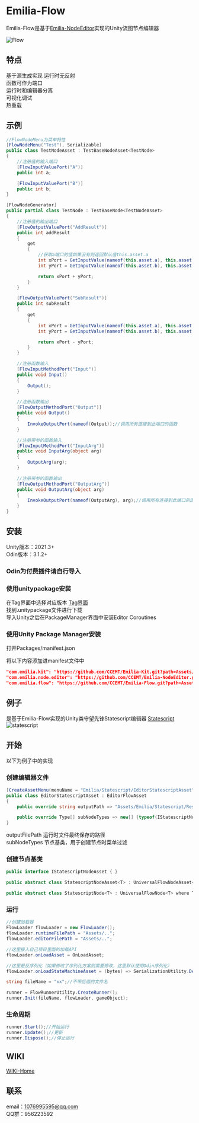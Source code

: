 # Emilia-Flow

Emilia-Flow是基于[Emilia-NodeEditor](https://github.com/CCEMT/Emilia-NodeEditor)实现的Unity流图节点编辑器

![Flow](./doc/flow-image.png)

## 特点

基于源生成实现 运行时无反射  
函数可作为端口  
运行时和编辑器分离  
可视化调试  
热重载

## 示例

~~~csharp
//FlowNodeMenu为菜单特性
[FlowNodeMenu("Test"), Serializable]
public class TestNodeAsset : TestBaseNodeAsset<TestNode>
{
    //注册值的输入端口
    [FlowInputValuePort("A")]
    public int a;

    [FlowInputValuePort("B")]
    public int b;
}

[FlowNodeGenerator]
public partial class TestNode : TestBaseNode<TestNodeAsset>
{
    //注册值的输出端口
    [FlowOutputValuePort("AddResult")]
    public int addResult
    {
        get
        {
            //获取a端口的值如果没有则返回默认值this.asset.a
            int xPort = GetInputValue(nameof(this.asset.a), this.asset.a);
            int yPort = GetInputValue(nameof(this.asset.b), this.asset.b);

            return xPort + yPort;
        }
    }

    [FlowOutputValuePort("SubResult")]
    public int subResult
    {
        get
        {
            int xPort = GetInputValue(nameof(this.asset.a), this.asset.a);
            int yPort = GetInputValue(nameof(this.asset.b), this.asset.b);

            return xPort - yPort;
        }
    }

    //注册函数输入
    [FlowInputMethodPort("Input")]
    public void Input()
    {
        Output();
    }

    //注册函数输出
    [FlowOutputMethodPort("Output")]
    public void Output()
    {
        InvokeOutputPort(nameof(Output));//调用所有连接到此端口的函数
    }

    //注册带参的函数输入
    [FlowInputMethodPort("InputArg")]
    public void InputArg(object arg)
    {
        OutputArg(arg);
    }

    //注册带参的函数输出
    [FlowOutputMethodPort("OutputArg")]
    public void OutputArg(object arg)
    {
        InvokeOutputPort(nameof(OutputArg), arg);//调用所有连接到此端口的函数并传递一个参数
    }
}
~~~

## 安装

Unity版本：2021.3+  
Odin版本：3.1.2+  

### Odin为付费插件请自行导入

### 使用unitypackage安装

在Tag界面中选择对应版本  [Tag界面](https://github.com/CCEMT/Emilia-Flow/tags)  
找到.unitypackage文件进行下载  
导入Unity之后在PackageManager界面中安装Editor Coroutines  

### 使用Unity Package Manager安装  

打开Packages/manifest.json

将以下内容添加进manifest文件中

~~~json
"com.emilia.kit": "https://github.com/CCEMT/Emilia-Kit.git?path=Assets/Emilia/Kit",
"com.emilia.node.editor": "https://github.com/CCEMT/Emilia-NodeEditor.git?path=Assets/Emilia/Node.Editor",
"com.emilia.flow": "https://github.com/CCEMT/Emilia-Flow.git?path=Assets/Emilia/Flow"
~~~

## 例子

是基于Emilia-Flow实现的Unity类守望先锋Statescript编辑器 [Statescript](https://github.com/CCEMT/Emilia-Statescript)
![statescript](./doc/statescript.gif)

## 开始

以下为例子中的实现

### 创建编辑器文件

~~~csharp
[CreateAssetMenu(menuName = "Emilia/Statescript/EditorStatescriptAsset", fileName = "EditorStatescriptAsset")]
public class EditorStatescriptAsset : EditorFlowAsset
{
    public override string outputPath => "Assets/Emilia/Statescript/Resource/Config";

    public override Type[] subNodeTypes => new[] {typeof(IStatescriptNodeAsset)};
}
~~~

outputFilePath 运行时文件最终保存的路径  
subNodeTypes 节点基类，用于创建节点时菜单过滤

### 创建节点基类

~~~csharp
public interface IStatescriptNodeAsset { }

public abstract class StatescriptNodeAsset<T> : UniversalFlowNodeAsset<T>, IStatescriptNodeAsset where T : FlowNode, new() { }

public abstract class StatescriptNode<T> : UniversalFlowNode<T> where T : FlowNodeAsset { }
~~~

### 运行

~~~csharp
//创建加载器
FlowLoader flowLoader = new FlowLoader();
flowLoader.runtimeFilePath = "Assets/..";
flowLoader.editorFilePath = "Assets/..";

//这里接入自己项目里面的加载API
flowLoader.onLoadAsset = OnLoadAsset;

//这里是反序列化（如果修改了序列化方案则需要修改，这里默认使用Odin序列化）
flowLoader.onLoadStateMachineAsset = (bytes) => SerializationUtility.DeserializeValue<StateMachineAsset>(bytes, DataFormat.Binary);

string fileName = "xx";//不带后缀的文件名

runner = FlowRunnerUtility.CreateRunner();
runner.Init(fileName, flowLoader, gameObject);
~~~

### 生命周期

~~~csharp
runner.Start();//开始运行
runner.Update();//更新
runner.Dispose();//停止运行
~~~

## WIKI

[WIKI-Home](https://github.com/CCEMT/Emilia-Flow/wiki)

## 联系

email：<1076995595@qq.com>  
QQ群：956223592  
